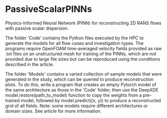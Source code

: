 # PassiveScalarPINNs
Physics-Informed Neural Network (PINN) for reconstructing 2D RANS flows with passive scalar dispersion.

The folder 'Code\' contains the Python files executed by the HPC to generate the models for all flow cases and investigation types. The programs require OpenFOAM time-averaged velocity fields provided as raw .txt files on an unstructured mesh for training of the PINNs, which are not provided due to large file sizes but can be reproduced using the conditions described in the article.

The folder 'Models\' contains a varied collection of sample models that were generated in the study, which can be queried to produce reconstruction plots. To do this, write a program that creates an empty Pytorch model of the same architecture as those in the 'Code\' folder, then use the DeepXDE model.restore(path_to_model) function to copy the weights from a pre-trained model, followed by model.predict((x, y)) to produce a reconstructed grid of all fields. Note: some models require different architectures or domain sizes. See article for more information.
